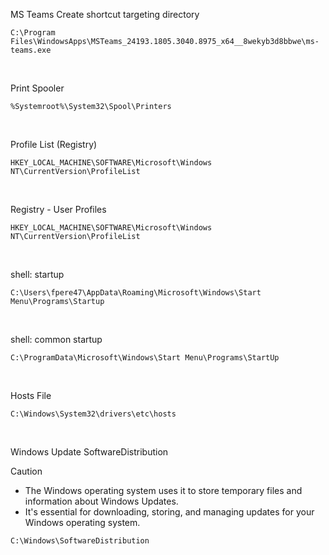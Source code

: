 
MS Teams
Create shortcut targeting directory
```
C:\Program Files\WindowsApps\MSTeams_24193.1805.3040.8975_x64__8wekyb3d8bbwe\ms-teams.exe
```
<br>

Print Spooler 
```
%Systemroot%\System32\Spool\Printers 
```
<br>

Profile List (Registry)
```
HKEY_LOCAL_MACHINE\SOFTWARE\Microsoft\Windows NT\CurrentVersion\ProfileList
 ```
 <br>


Registry - User Profiles
```
HKEY_LOCAL_MACHINE\SOFTWARE\Microsoft\Windows NT\CurrentVersion\ProfileList 
```
<br>

shell: startup 
```
C:\Users\fpere47\AppData\Roaming\Microsoft\Windows\Start Menu\Programs\Startup 
```
<br>

 shell: common startup 
 ```
C:\ProgramData\Microsoft\Windows\Start Menu\Programs\StartUp 
```
<br>

Hosts File
```
C:\Windows\System32\drivers\etc\hosts
```
<br>

Windows Update SoftwareDistribution 
> [!CAUTION] 
> - The Windows operating system uses it to store temporary files and information about Windows Updates.
> - It's essential for downloading, storing, and managing updates for your Windows operating system.
```
C:\Windows\SoftwareDistribution
```
